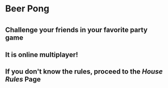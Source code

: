 # Beer Pong 
#
## Challenge your friends in your favorite party game
## It is online multiplayer!

## If you don't know the rules, proceed to the _House Rules_ Page
